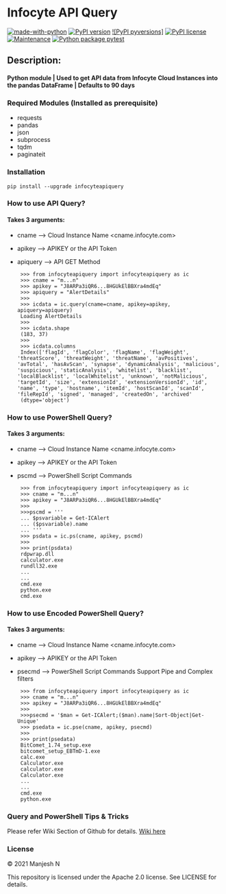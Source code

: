 # Infocyte API Query

[![made-with-python](https://img.shields.io/badge/Made%20with-Python-1f425f.svg)](https://www.python.org/)
[![PyPI version](https://badge.fury.io/py/infocyteapiquery.svg)](https://badge.fury.io/py/infocyteapiquery)
[![PyPI pyversions]](https://img.shields.io/pypi/pyversions/infocyteapiquery.svg)
[![PyPI license](https://img.shields.io/pypi/l/infocyteapiquery.svg)](https://pypi.python.org/pypi/infocyteapiquery/)
[![Maintenance](https://img.shields.io/badge/Maintained%3F-yes-green.svg)](https://GitHub.com/manjesh23/infocyteapiquery/graphs/commit-activity)
[![Python package pytest](https://github.com/manjesh23/infocyteapiquery/actions/workflows/main.yml/badge.svg)](https://github.com/manjesh23/infocyteapiquery/actions/workflows/main.yml)




## Description:
#### Python module | Used to get API data from Infocyte Cloud Instances into the pandas DataFrame | Defaults to 90 days


### Required Modules (Installed as prerequisite)


-   requests
-   pandas
-   json
-   subprocess
-   tqdm
-	paginateit

### Installation

    pip install --upgrade infocyteapiquery

### How to use API Query?

#### Takes 3 arguments:

 - cname --> Cloud Instance Name <cname.infocyte.com>
 - apikey --> APIKEY or the API Token
 - apiquery --> API GET Method

		>>> from infocyteapiquery import infocyteapiquery as ic
		>>> cname = "m...n"
		>>> apikey = "J8ARPa3iQR6...8HGUkElBBXra4mdEq"
		>>> apiquery = "AlertDetails"
		>>>
		>>> icdata = ic.query(cname=cname, apikey=apikey, apiquery=apiquery)
		Loading AlertDetails
		>>>
		>>> icdata.shape
		(183, 37)
		>>>
		>>> icdata.columns
		Index(['flagId', 'flagColor', 'flagName', 'flagWeight', 'threatScore', 'threatWeight', 'threatName', 'avPositives', 'avTotal', 'hasAvScan', 'synapse', 'dynamicAnalysis', 'malicious', 'suspicious', 'staticAnalysis', 'whitelist', 'blacklist', 'localBlacklist', 'localWhitelist', 'unknown', 'notMalicious', 'targetId', 'size', 'extensionId', 'extensionVersionId', 'id', 'name', 'type', 'hostname', 'itemId', 'hostScanId', 'scanId', 'fileRepId', 'signed', 'managed', 'createdOn', 'archived'
		(dtype='object')

### How to use PowerShell Query?

#### Takes 3 arguments:

 - cname --> Cloud Instance Name <cname.infocyte.com>
 - apikey --> APIKEY or the API Token
 - pscmd --> PowerShell Script Commands

		>>> from infocyteapiquery import infocyteapiquery as ic
		>>> cname = "m...n"
		>>> apikey = "J8ARPa3iQR6...8HGUkElBBXra4mdEq"
		>>> 
		>>>pscmd = '''
		... $psvariable = Get-ICAlert
		... ($psvariable).name
		... '''
		>>> psdata = ic.ps(cname, apikey, pscmd)
		>>>
		>>> print(psdata)
		rdpwrap.dll
		calculator.exe
		rundll32.exe
		...
		...
		cmd.exe
		python.exe
		cmd.exe

### How to use Encoded PowerShell Query?

#### Takes 3 arguments:

 - cname --> Cloud Instance Name <cname.infocyte.com>
 - apikey --> APIKEY or the API Token
 - psecmd --> PowerShell Script Commands Support Pipe and Complex filters

	    >>> from infocyteapiquery import infocyteapiquery as ic
	    >>> cname = "m...n"
	    >>> apikey = "J8ARPa3iQR6...8HGUkElBBXra4mdEq"
	    >>> 
	    >>>psecmd = '$man = Get-ICAlert;($man).name|Sort-Object|Get-Unique'
	    >>> psedata = ic.pse(cname, apikey, psecmd)
	    >>>
	    >>> print(psedata)
	    BitComet_1.74_setup.exe
	    bitcomet_setup_EBTmD-1.exe
	    calc.exe
	    Calculator.exe
	    calculator.exe
	    Calculator.exe
	    ...
	    ...
	    cmd.exe
	    python.exe

### Query and PowerShell Tips & Tricks

Please refer Wiki Section of Github for details. [Wiki here](https://github.com/manjesh23/infocyteapiquery/wiki)

### License

© 2021 Manjesh N

This repository is licensed under the Apache 2.0 license. See LICENSE for details.
